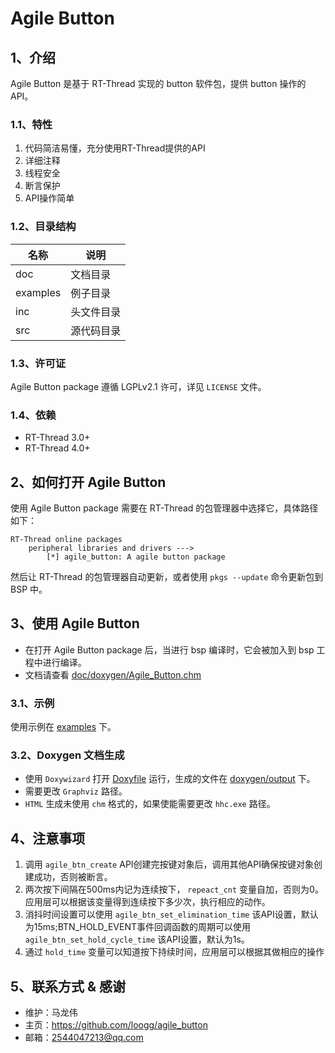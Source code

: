 # Agile Button

## 1、介绍

Agile Button 是基于 RT-Thread 实现的 button 软件包，提供 button 操作的 API。

### 1.1、特性

1. 代码简洁易懂，充分使用RT-Thread提供的API
2. 详细注释
3. 线程安全
4. 断言保护
5. API操作简单

### 1.2、目录结构

| 名称 | 说明 |
| ---- | ---- |
| doc | 文档目录 |
| examples | 例子目录 |
| inc  | 头文件目录 |
| src  | 源代码目录 |

### 1.3、许可证

Agile Button package 遵循 LGPLv2.1 许可，详见 `LICENSE` 文件。

### 1.4、依赖

- RT-Thread 3.0+
- RT-Thread 4.0+

## 2、如何打开 Agile Button

使用 Agile Button package 需要在 RT-Thread 的包管理器中选择它，具体路径如下：

```
RT-Thread online packages
    peripheral libraries and drivers --->
        [*] agile_button: A agile button package
```

然后让 RT-Thread 的包管理器自动更新，或者使用 `pkgs --update` 命令更新包到 BSP 中。

## 3、使用 Agile Button

- 在打开 Agile Button package 后，当进行 bsp 编译时，它会被加入到 bsp 工程中进行编译。
- 文档请查看 [doc/doxygen/Agile_Button.chm](./doc/doxygen/Agile_Button.chm)

### 3.1、示例

使用示例在 [examples](./examples) 下。

### 3.2、Doxygen 文档生成

- 使用 `Doxywizard` 打开 [Doxyfile](./doc/doxygen/Doxyfile) 运行，生成的文件在 [doxygen/output](./doc/doxygen/output) 下。
- 需要更改 `Graphviz` 路径。
- `HTML` 生成未使用 `chm` 格式的，如果使能需要更改 `hhc.exe` 路径。

## 4、注意事项

1. 调用 `agile_btn_create` API创建完按键对象后，调用其他API确保按键对象创建成功，否则被断言。
2. 两次按下间隔在500ms内记为连续按下， `repeact_cnt` 变量自加，否则为0。应用层可以根据该变量得到连续按下多少次，执行相应的动作。
3. 消抖时间设置可以使用 `agile_btn_set_elimination_time` 该API设置，默认为15ms;BTN_HOLD_EVENT事件回调函数的周期可以使用 `agile_btn_set_hold_cycle_time` 该API设置，默认为1s。
4. 通过 `hold_time` 变量可以知道按下持续时间，应用层可以根据其做相应的操作

## 5、联系方式 & 感谢

* 维护：马龙伟
* 主页：<https://github.com/loogg/agile_button>
* 邮箱：<2544047213@qq.com>